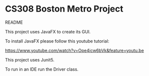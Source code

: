 # CS308 Boston Metro Project

README

This project uses JavaFX to create its GUI.

To install JavaFX please follow this youtube tutorial: 

https://www.youtube.com/watch?v=Ope4icw6bVk&feature=youtu.be

This project uses Junit5.

To run in an IDE run the Driver class.
